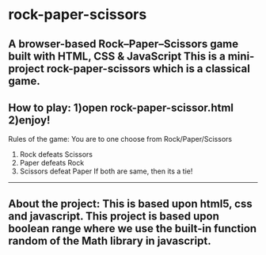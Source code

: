 # rock-paper-scissors
A browser-based Rock–Paper–Scissors game built with HTML, CSS &amp; JavaScript
This is a mini-project rock-paper-scissors which is a classical game.
---------------------------------------------------------------------
How to play:
1)open rock-paper-scissor.html
2)enjoy!
---------------------------------------------------------------------
Rules of the game: 
You are to one choose from Rock/Paper/Scissors
1) Rock defeats Scissors
2) Paper defeats Rock
3) Scissors defeat Paper
If both are same, then its a tie!
---------------------------------------------------------------------
About the project: 
This is based upon html5, css and javascript. This project is based
upon boolean range where we use the built-in function random of the
Math library in javascript.
--------------------------------------------------------------------- 
